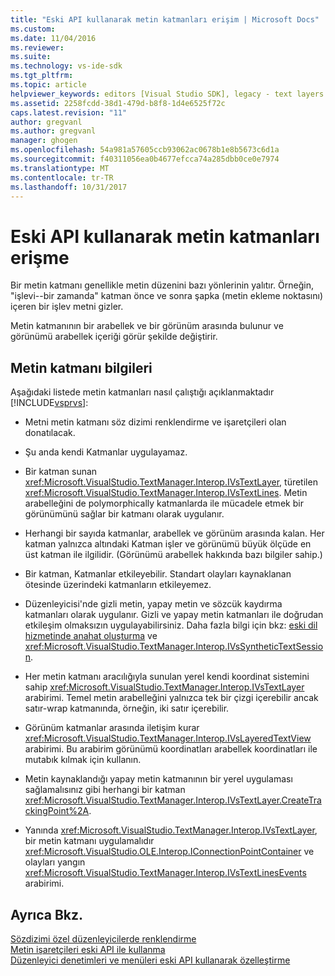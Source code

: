 ```yaml
---
title: "Eski API kullanarak metin katmanları erişim | Microsoft Docs"
ms.custom: 
ms.date: 11/04/2016
ms.reviewer: 
ms.suite: 
ms.technology: vs-ide-sdk
ms.tgt_pltfrm: 
ms.topic: article
helpviewer_keywords: editors [Visual Studio SDK], legacy - text layers
ms.assetid: 2258fcdd-38d1-479d-b8f8-1d4e6525f72c
caps.latest.revision: "11"
author: gregvanl
ms.author: gregvanl
manager: ghogen
ms.openlocfilehash: 54a981a57605ccb93062ac0678b1e8b5673c6d1a
ms.sourcegitcommit: f40311056ea0b4677efcca74a285dbb0ce0e7974
ms.translationtype: MT
ms.contentlocale: tr-TR
ms.lasthandoff: 10/31/2017
---
```

# <a name="accessing-text-layers-by-using-the-legacy-api"></a>Eski API kullanarak metin katmanları erişme
Bir metin katmanı genellikle metin düzenini bazı yönlerinin yalıtır. Örneğin, "işlevi--bir zamanda" katman önce ve sonra şapka (metin ekleme noktasını) içeren bir işlev metni gizler.  
  
 Metin katmanının bir arabellek ve bir görünüm arasında bulunur ve görünümü arabellek içeriği görür şekilde değiştirir.  
  
## <a name="text-layer-information"></a>Metin katmanı bilgileri  
 Aşağıdaki listede metin katmanları nasıl çalıştığı açıklanmaktadır [!INCLUDE[vsprvs](../code-quality/includes/vsprvs_md.md)]:  
  
-   Metni metin katmanı söz dizimi renklendirme ve işaretçileri olan donatılacak.  
  
-   Şu anda kendi Katmanlar uygulayamaz.  
  
-   Bir katman sunan <xref:Microsoft.VisualStudio.TextManager.Interop.IVsTextLayer>, türetilen <xref:Microsoft.VisualStudio.TextManager.Interop.IVsTextLines>. Metin arabelleğini de polymorphically katmanlarda ile mücadele etmek bir görünümünü sağlar bir katmanı olarak uygulanır.  
  
-   Herhangi bir sayıda katmanlar, arabellek ve görünüm arasında kalan. Her katman yalnızca altındaki Katman işler ve görünümü büyük ölçüde en üst katman ile ilgilidir. (Görünümü arabellek hakkında bazı bilgiler sahip.)  
  
-   Bir katman, Katmanlar etkileyebilir. Standart olayları kaynaklanan ötesinde üzerindeki katmanların etkileyemez.  
  
-   Düzenleyicisi'nde gizli metin, yapay metin ve sözcük kaydırma katmanları olarak uygulanır. Gizli ve yapay metin katmanları ile doğrudan etkileşim olmaksızın uygulayabilirsiniz. Daha fazla bilgi için bkz: [eski dil hizmetinde anahat oluşturma](../extensibility/internals/outlining-in-a-legacy-language-service.md) ve <xref:Microsoft.VisualStudio.TextManager.Interop.IVsSyntheticTextSession>.  
  
-   Her metin katmanı aracılığıyla sunulan yerel kendi koordinat sistemini sahip <xref:Microsoft.VisualStudio.TextManager.Interop.IVsTextLayer> arabirimi. Temel metin arabelleğini yalnızca tek bir çizgi içerebilir ancak satır-wrap katmanında, örneğin, iki satır içerebilir.  
  
-   Görünüm katmanlar arasında iletişim kurar <xref:Microsoft.VisualStudio.TextManager.Interop.IVsLayeredTextView> arabirimi. Bu arabirim görünümü koordinatları arabellek koordinatları ile mutabık kılmak için kullanın.  
  
-   Metin kaynaklandığı yapay metin katmanının bir yerel uygulaması sağlamalısınız gibi herhangi bir katman <xref:Microsoft.VisualStudio.TextManager.Interop.IVsTextLayer.CreateTrackingPoint%2A>.  
  
-   Yanında <xref:Microsoft.VisualStudio.TextManager.Interop.IVsTextLayer>, bir metin katmanı uygulamalıdır <xref:Microsoft.VisualStudio.OLE.Interop.IConnectionPointContainer> ve olayları yangın <xref:Microsoft.VisualStudio.TextManager.Interop.IVsTextLinesEvents> arabirimi.  
  
## <a name="see-also"></a>Ayrıca Bkz.  
 [Sözdizimi özel düzenleyicilerde renklendirme](../extensibility/syntax-coloring-in-custom-editors.md)   
 [Metin işaretçileri eski API ile kullanma](../extensibility/using-text-markers-with-the-legacy-api.md)   
 [Düzenleyici denetimleri ve menüleri eski API kullanarak özelleştirme](../extensibility/customizing-editor-controls-and-menus-by-using-the-legacy-api.md)